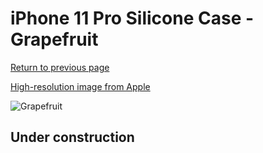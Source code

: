 # iPhone 11 Pro Silicone Case - Grapefruit

[Return to previous page](/iphone_11)

[High-resolution image from Apple](https://store.storeimages.cdn-apple.com/8756/as-images.apple.com/is/MY1E2?wid=4500&hei=4500&fmt=png)

<div style="width: 500px"><img src="/everyphone/MY1E2.png" alt="Grapefruit"></div>

## Under construction
